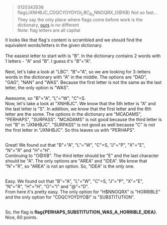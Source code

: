 > 0120343536  
> flag{JXNHBJC_CDQCYOYDYO$I_LBC_B_H$NNOQRX_O@XB}
> Not so fast...  
> They say the only place where flags come before work is the dictionary, [ours](http://35.194.63.219/csa_2018/0120343536/_ffcqlscwljgz/dictionary.txt) is no different  
> Note: flag letters are all capital  

It looks like that flag's content is scrambled and we should find the equivalent words/letters in the given dictionary.<br><br>
The easiest letter to start with is "B". In the dictionary contains 2 words with 1 letters - "A" and "B". I guess it's "B"="A".<br><br>
Next, let's take a look at "LBC". "B"="A", so we are looking for 3-letters words in the dictionary with "A" in the middle. The options are "DAD", "GAG", "NAN" and "WAS". Because the first letter is not the same as the last letter, the only option is "WAS".<br><br>
Awesome, so "B"="A", "L"="W", "C"=S.  
Now, let's take a look at "XNHBJC". We know that the 5th letter is "A" and the last letter is "S". In addition, we know that the first letter and the 6th letter are the some. The options in the dictionary are "MCADAMS", "PERHAPS", "SURPASS". "MCADAMS" is not good because the third letter is not "B" in "JXNHBJC". "SURPASS" is not good as well because "C" is not the first letter in "JXNHBJC". So this leaves us with "PERHAPS".<br><br>

Great! We found out that "B"="A", "L"="W", "C"=S, "J"="P", "X"="E", "N"="R" and "H"="H".  
Continuing to "O@XB". The third letter should be "E" and the last character should be "A". The only options are "AREA" and "IDEA". We know that "N"="R", so "AREA" is not an option. So, "IDEA" is the only one.<br><br>

Easy. We found out that "B"="A", "L"="W", "C"=S, "J"="P", "X"="E", "N"="R", "H"="H", "O"="I" and "@"="D".  
From here it's pretty easy. The only option for "H$NNOQRX" is "HORRIBLE" and the only option for "CDQCYOYDYO$I" is "SUBSTITUTION".<br><br>

So, the flag is **flag{PERHAPS_SUBSTITUTION_WAS_A_HORRIBLE_IDEA}**. Nice, 60 points.
